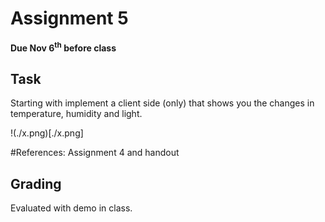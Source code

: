 # Assignment 5
**Due Nov 6<sup>th</sup> before class**

## Task 
Starting with
implement a client side (only) that shows you the changes in
temperature, humidity and light. 

!(./x.png)[./x.png]

#References:
 Assignment 4 and handout


## Grading
Evaluated with demo in class.
